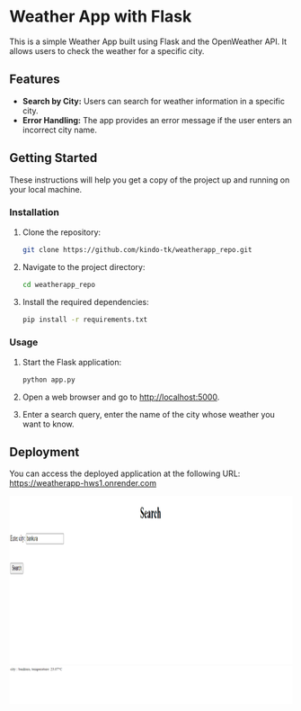 # Weather App with Flask

This is a simple Weather App built using Flask and the OpenWeather API. It allows users to check the weather for a specific city.

## Features

- **Search by City:** Users can search for weather information in a specific city.
- **Error Handling:** The app provides an error message if the user enters an incorrect city name.

## Getting Started

These instructions will help you get a copy of the project up and running on your local machine.

### Installation

1. Clone the repository:
   ```sh
   git clone https://github.com/kindo-tk/weatherapp_repo.git
   ```

2. Navigate to the project directory:
   ```sh
   cd weatherapp_repo
   ```

3. Install the required dependencies:
   ```sh
   pip install -r requirements.txt
   ```

### Usage

1. Start the Flask application:
   ```sh
   python app.py
   ```

2. Open a web browser and go to [http://localhost:5000](http://localhost:5000).

3. Enter a search query, enter the name of the city whose weather you want to know.


## Deployment

You can access the deployed application at the following URL: https://weatherapp-hws1.onrender.com

<img src="https://github.com/kindo-tk/images/blob/main/weatherapp/weather1.png"   height="300">
<img src="https://github.com/kindo-tk/images/blob/main/weatherapp/weather2.png" >
